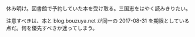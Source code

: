 休み明け。図書館で予約していた本を受け取る。三国志をはやく読みきりたい。

注意すべきは、本と blog.bouzuya.net が同一の 2017-08-31 を期限としている点だ。何を優先すべきか迷ってしまう。
